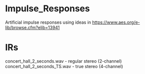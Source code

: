 # Impulse_Responses

Artificial impulse responses using ideas in https://www.aes.org/e-lib/browse.cfm?elib=13941

IRs
===
concert_hall_2_seconds.wav - regular stereo (2-channel)  
concert_hall_2_seconds_TS.wav - true stereo (4-channel)

